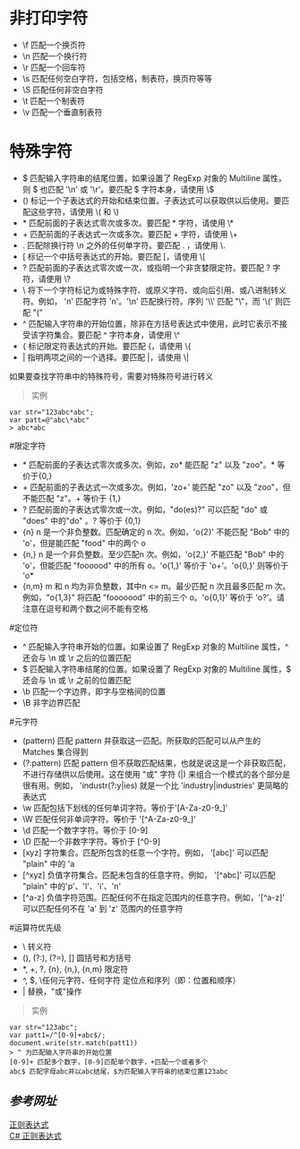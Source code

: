 # 非打印字符
* \f 匹配一个换页符
* \n 匹配一个换行符
* \r 匹配一个回车符
* \s 匹配任何空白字符，包括空格，制表符，换页符等等
* \S 匹配任何非空白字符
* \t 匹配一个制表符
* \v 匹配一个垂直制表符

# 特殊字符
* $ 匹配输入字符串的结尾位置，如果设置了 RegExp 对象的 Multiline 属性，则 $ 也匹配 '\n' 或 '\r'。要匹配 $ 字符本身，请使用 \\$
* () 标记一个子表达式的开始和结束位置。子表达式可以获取供以后使用。要匹配这些字符，请使用 \\( 和 \\)
*  \* 匹配前面的子表达式零次或多次。要匹配 * 字符，请使用 \\*
* \+ 匹配前面的子表达式一次或多次。要匹配 + 字符，请使用 \\+
* \. 匹配除换行符 \n 之外的任何单字符。要匹配 . ，请使用 \\.
* [ 标记一个中括号表达式的开始。要匹配 [，请使用 \\[
* ? 匹配前面的子表达式零次或一次，或指明一个非贪婪限定符。要匹配 ? 字符，请使用 \\?
* \\ 将下一个字符标记为或特殊字符、或原义字符、或向后引用、或八进制转义符。例如， 'n' 匹配字符 'n'。'\\n' 匹配换行符。序列 '\\\\' 匹配 "\\"，而 '\\(' 则匹配 "("
* ^ 匹配输入字符串的开始位置，除非在方括号表达式中使用，此时它表示不接受该字符集合。要匹配 ^ 字符本身，请使用 \\^
* { 标记限定符表达式的开始。要匹配 {，请使用 \\{
* | 指明两项之间的一个选择。要匹配 |，请使用 \\|

如果要查找字符串中的特殊符号，需要对特殊符号进行转义
> 实例

    var str="123abc*abc";
    var patt=@"abc\*abc"
    > abc*abc

#限定字符
* \* 匹配前面的子表达式零次或多次。例如，zo* 能匹配 "z" 以及 "zoo"。* 等价于{0,}
* \+ 匹配前面的子表达式一次或多次。例如，'zo+' 能匹配 "zo" 以及 "zoo"，但不能匹配 "z"。+ 等价于 {1,}
* \? 匹配前面的子表达式零次或一次。例如，"do(es)?" 可以匹配 "do" 或 "does" 中的"do" 。? 等价于 {0,1}
* {n} n 是一个非负整数。匹配确定的 n 次。例如，'o{2}' 不能匹配 "Bob" 中的 'o'，但是能匹配 "food" 中的两个 o
* {n,} n 是一个非负整数。至少匹配n 次。例如，'o{2,}' 不能匹配 "Bob" 中的 'o'，但能匹配 "foooood" 中的所有 o。'o{1,}' 等价于 'o+'。'o{0,}' 则等价于 'o*
* {n,m} m 和 n 均为非负整数，其中n <= m。最少匹配 n 次且最多匹配 m 次。例如，"o{1,3}" 将匹配 "fooooood" 中的前三个 o。'o{0,1}' 等价于 'o?'。请注意在逗号和两个数之间不能有空格

#定位符
* ^ 匹配输入字符串开始的位置。如果设置了 RegExp 对象的 Multiline 属性，^ 还会与 \n 或 \r 之后的位置匹配
* $ 匹配输入字符串结尾的位置。如果设置了 RegExp 对象的 Multiline 属性，$ 还会与 \n 或 \r 之前的位置匹配
* \b 匹配一个字边界，即字与空格间的位置
* \B 非字边界匹配   

#元字符
* (pattern) 匹配 pattern 并获取这一匹配。所获取的匹配可以从产生的 Matches 集合得到
* (?:pattern) 匹配 pattern 但不获取匹配结果，也就是说这是一个非获取匹配，不进行存储供以后使用。这在使用 "或" 字符 (|) 来组合一个模式的各个部分是很有用。例如， 'industr(?:y|ies) 就是一个比 'industry|industries' 更简略的表达式
* \w 匹配包括下划线的任何单词字符。等价于'[A-Za-z0-9_]'
* \W 匹配任何非单词字符。等价于 '[^A-Za-z0-9_]'
* \d 匹配一个数字字符。等价于 [0-9]
* \D 匹配一个非数字字符。等价于 [^0-9]
* [xyz] 字符集合。匹配所包含的任意一个字符。例如， '[abc]' 可以匹配 "plain" 中的 'a
* [^xyz] 负值字符集合。匹配未包含的任意字符。例如， '[^abc]' 可以匹配 "plain" 中的'p'、'l'、'i'、'n'
* [^a-z] 负值字符范围。匹配任何不在指定范围内的任意字符。例如，'[^a-z]' 可以匹配任何不在 'a' 到 'z' 范围内的任意字符

#运算符优先级
* \\ 转义符
* (), (?:), (?=), [] 圆括号和方括号
* *, +, ?, {n}, {n,}, {n,m} 限定符
* ^, $, \任何元字符、任何字符 定位点和序列（即：位置和顺序）
* | 替换，"或"操作


>实例

    var str="123abc";
    var patt1=/^[0-9]+abc$/;
    document.write(str.match(patt1))
    > ^ 为匹配输入字符串的开始位置
    [0-9]+ 匹配多个数字，[0-9]匹配单个数字，+匹配一个或者多个
    abc$ 匹配字母abc并以abc结尾，$为匹配输入字符串的结束位置123abc


## *参考网址*  
[正则表达式](http://www.runoob.com/regexp/regexp-tutorial.html)  
[C# 正则表达式](http://www.runoob.com/csharp/csharp-regular-expressions.html)